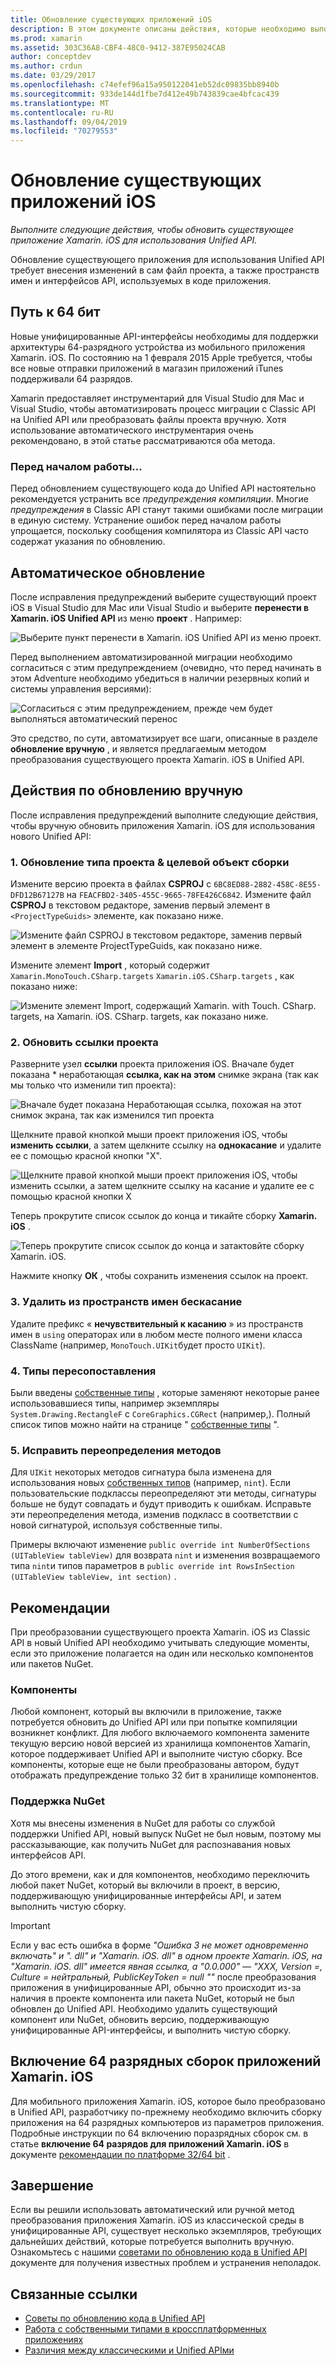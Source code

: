 ```yaml
---
title: Обновление существующих приложений iOS
description: В этом документе описаны действия, которые необходимо выполнить для обновления приложения Xamarin. iOS с Classic API на Unified API.
ms.prod: xamarin
ms.assetid: 303C36A8-CBF4-48C0-9412-387E95024CAB
author: conceptdev
ms.author: crdun
ms.date: 03/29/2017
ms.openlocfilehash: c74efef96a15a950122041eb52dc09835bb8940b
ms.sourcegitcommit: 933de144d1fbe7d412e49b743839cae4bfcac439
ms.translationtype: MT
ms.contentlocale: ru-RU
ms.lasthandoff: 09/04/2019
ms.locfileid: "70279553"
---
```

# <a name="updating-existing-ios-apps"></a>Обновление существующих приложений iOS

_Выполните следующие действия, чтобы обновить существующее приложение Xamarin. iOS для использования Unified API._

Обновление существующего приложения для использования Unified API требует внесения изменений в сам файл проекта, а также пространств имен и интерфейсов API, используемых в коде приложения.

## <a name="the-road-to-64-bits"></a>Путь к 64 бит

Новые унифицированные API-интерфейсы необходимы для поддержки архитектуры 64-разрядного устройства из мобильного приложения Xamarin. iOS. По состоянию на 1 февраля 2015 Apple требуется, чтобы все новые отправки приложений в магазин приложений iTunes поддерживали 64 разрядов.

Xamarin предоставляет инструментарий для Visual Studio для Mac и Visual Studio, чтобы автоматизировать процесс миграции с Classic API на Unified API или преобразовать файлы проекта вручную. Хотя использование автоматического инструментария очень рекомендовано, в этой статье рассматриваются оба метода.

### <a name="before-you-start"></a>Перед началом работы...

Перед обновлением существующего кода до Unified API настоятельно рекомендуется устранить все *предупреждения компиляции*. Многие *предупреждения* в Classic API станут такими ошибками после миграции в единую систему. Устранение ошибок перед началом работы упрощается, поскольку сообщения компилятора из Classic API часто содержат указания по обновлению.

## <a name="automated-updating"></a>Автоматическое обновление

После исправления предупреждений выберите существующий проект iOS в Visual Studio для Mac или Visual Studio и выберите **перенести в Xamarin. iOS Unified API** из меню **проект** . Например:

![](updating-ios-apps-images/beta-tool1.png "Выберите пункт перенести в Xamarin. iOS Unified API из меню проект.")

Перед выполнением автоматизированной миграции необходимо согласиться с этим предупреждением (очевидно, что перед начинать в этом Adventure необходимо убедиться в наличии резервных копий и системы управления версиями):

![](updating-ios-apps-images/beta-tool2.png "Согласиться с этим предупреждением, прежде чем будет выполняться автоматический перенос")

Это средство, по сути, автоматизирует все шаги, описанные в разделе **обновление вручную** , и является предлагаемым методом преобразования существующего проекта Xamarin. iOS в Unified API.

## <a name="steps-to-update-manually"></a>Действия по обновлению вручную

После исправления предупреждений выполните следующие действия, чтобы вручную обновить приложения Xamarin. iOS для использования нового Unified API:

### <a name="1-update-project-type--build-target"></a>1. Обновление типа проекта & целевой объект сборки

Измените версию проекта в файлах **CSPROJ** с `6BC8ED88-2882-458C-8E55-DFD12B67127B` на `FEACFBD2-3405-455C-9665-78FE426C6842`. Измените файл **CSPROJ** в текстовом редакторе, заменив первый элемент в `<ProjectTypeGuids>` элементе, как показано ниже.

![](updating-ios-apps-images/csproj.png "Измените файл CSPROJ в текстовом редакторе, заменив первый элемент в элементе ProjectTypeGuids, как показано ниже.")

Измените элемент **Import** , который содержит `Xamarin.MonoTouch.CSharp.targets` `Xamarin.iOS.CSharp.targets` , как показано ниже:

![](updating-ios-apps-images/csproj2.png "Измените элемент Import, содержащий Xamarin. with Touch. CSharp. targets, на Xamarin. iOS. CSharp. targets, как показано ниже.")

### <a name="2-update-project-references"></a>2. Обновить ссылки проекта

Разверните узел **ссылки** проекта приложения iOS. Вначале будет показана * неработающая **ссылка, как на этом** снимке экрана (так как мы только что изменили тип проекта):

![](updating-ios-apps-images/references.png "Вначале будет показана Неработающая ссылка, похожая на этот снимок экрана, так как изменился тип проекта")

Щелкните правой кнопкой мыши проект приложения iOS, чтобы **изменить ссылки**, а затем щелкните ссылку на **однокасание** и удалите ее с помощью красной кнопки "X".

![](updating-ios-apps-images/references-delete-monotouch-sml.png "Щелкните правой кнопкой мыши проект приложения iOS, чтобы изменить ссылки, а затем щелкните ссылку на касание и удалите ее с помощью красной кнопки X")

Теперь прокрутите список ссылок до конца и тикайте сборку **Xamarin. iOS** .

![](updating-ios-apps-images/references-add-xamarinios-sml.png "Теперь прокрутите список ссылок до конца и затактовйте сборку Xamarin. iOS.")

Нажмите кнопку **ОК** , чтобы сохранить изменения ссылок на проект.

### <a name="3-remove-monotouch-from-namespaces"></a>3. Удалить из пространств имен бескасание

Удалите префикс « **нечувствительный к касанию** » из пространств имен в `using` операторах или в любом месте полного имени класса ClassName (например, `MonoTouch.UIKit`будет просто `UIKit`).

### <a name="4-remap-types"></a>4. Типы пересопоставления

Были введены [собственные типы](~/cross-platform/macios/nativetypes.md) , которые заменяют некоторые ранее использовавшиеся типы, например экземпляры `System.Drawing.RectangleF` с `CoreGraphics.CGRect` (например,). Полный список типов можно найти на странице " [собственные типы](~/cross-platform/macios/nativetypes.md) ".

### <a name="5-fix-method-overrides"></a>5. Исправить переопределения методов

Для `UIKit` некоторых методов сигнатура была изменена для использования новых [собственных типов](~/cross-platform/macios/nativetypes.md) (например, `nint`). Если пользовательские подклассы переопределяют эти методы, сигнатуры больше не будут совпадать и будут приводить к ошибкам. Исправьте эти переопределения метода, изменив подкласс в соответствии с новой сигнатурой, используя собственные типы.

Примеры включают изменение `public override int NumberOfSections (UITableView tableView)` для возврата `nint` и изменения возвращаемого типа `nint`и типов параметров в `public override int RowsInSection (UITableView tableView, int section)` .

## <a name="considerations"></a>Рекомендации

При преобразовании существующего проекта Xamarin. iOS из Classic API в новый Unified API необходимо учитывать следующие моменты, если это приложение полагается на один или несколько компонентов или пакетов NuGet.

### <a name="components"></a>Компоненты

Любой компонент, который вы включили в приложение, также потребуется обновить до Unified API или при попытке компиляции возникнет конфликт. Для любого включаемого компонента замените текущую версию новой версией из хранилища компонентов Xamarin, которое поддерживает Unified API и выполните чистую сборку. Все компоненты, которые еще не были преобразованы автором, будут отображать предупреждение только 32 бит в хранилище компонентов.

### <a name="nuget-support"></a>Поддержка NuGet

Хотя мы внесены изменения в NuGet для работы со службой поддержки Unified API, новый выпуск NuGet не был новым, поэтому мы рассказывающие, как получить NuGet для распознавания новых интерфейсов API.

До этого времени, как и для компонентов, необходимо переключить любой пакет NuGet, который вы включили в проект, в версию, поддерживающую унифицированные интерфейсы API, и затем выполнить чистую сборку.

> [!IMPORTANT]
> Если у вас есть ошибка в форме _"Ошибка 3 не может одновременно включать" и ". dll" и "Xamarin. iOS. dll" в одном проекте Xamarin. iOS, на "Xamarin. iOS. dll" имеется явная ссылка, а "0.0.000" — "XXX, Version =, Culture = нейтральный, PublicKeyToken = null ""_ после преобразования приложения в унифицированные API, обычно это происходит из-за наличия в проекте компонента или пакета NuGet, который не был обновлен до Unified API. Необходимо удалить существующий компонент или NuGet, обновить версию, поддерживающую унифицированные API-интерфейсы, и выполнить чистую сборку.

## <a name="enabling-64-bit-builds-of-xamarinios-apps"></a>Включение 64 разрядных сборок приложений Xamarin. iOS

Для мобильного приложения Xamarin. iOS, которое было преобразовано в Unified API, разработчику по-прежнему необходимо включить сборку приложения на 64 разрядных компьютеров из параметров приложения. Подробные инструкции по 64 включению поразрядных сборок см. в статье **включение 64 разрядов для приложений Xamarin. iOS** в документе [рекомендации по платформе 32/64 bit](~/cross-platform/macios/32-and-64/index.md#enable-64) .

## <a name="finishing-up"></a>Завершение

Если вы решили использовать автоматический или ручной метод преобразования приложения Xamarin. iOS из классической среды в унифицированные API, существует несколько экземпляров, требующих дальнейших действий, которые потребуется выполнить вручную. Ознакомьтесь с нашими [советами по обновлению кода в Unified API](~/cross-platform/macios/unified/updating-tips.md) документе для получения известных проблем и устранения неполадок.

## <a name="related-links"></a>Связанные ссылки

- [Советы по обновлению кода в Unified API](~/cross-platform/macios/unified/updating-tips.md)
- [Работа с собственными типами в кроссплатформенных приложениях](~/cross-platform/macios/native-types-cross-platform.md)
- [Различия между классическими и Unified APIми](https://github.com/xamarin/release-notes-archive/blob/master/release-notes/ios/api_changes/classic-vs-unified-8.6.0/index.md)
